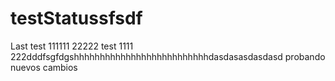 # testStatussfsdf
Last test 111111 22222 test 1111 222dddfsgfdgshhhhhhhhhhhhhhhhhhhhhhhhhhdasdasasdasdasd
probando nuevos cambios
